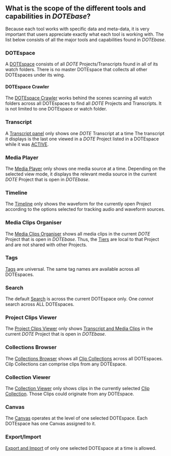 ## What is the scope of the different tools and capabilities in _DOTEbase_?

Because each tool works with specific data and meta-data, it is very important that users appreciate exactly what each tool is working with.
The list below consists of all the major tools and capabilities found in _DOTEbase_.


### DOTEspace

A [DOTEspace](dotespace.md) consists of all _DOTE_ Projects/Transcripts found in all of its watch folders.
There is no master DOTEspace that collects all other DOTEspaces under its wing.

#### DOTEspace Crawler

The [DOTEspace Crawler](dotespace.md) works behind the scenes scanning all watch folders across all DOTEspaces to find all _DOTE_ Projects and Transcripts.
It is not limited to one DOTEspace or watch folder.

### Transcript

A [Transcript panel](transcript.md) only shows one _DOTE_ Transcript at a time
The transcript it displays is the last one viewed in a _DOTE_ Project listed in a DOTEspace while it was [ACTIVE](glossary.md#active-transcript).

### Media Player

The [Media Player](media-player.md) only shows one media source at a time.
Depending on the selected view mode, it displays the relevant media source in the current _DOTE_ Project that is open in _DOTEbase_.

### Timeline

The [Timeline](timeline.md) only shows the waveform for the currently open Project according to the options selected for tracking audio and waveform sources.

### Media Clips Organiser

The [Media Clips Organiser](media-clips-organiser.md) shows all media clips in the current _DOTE_ Project that is open in _DOTEbase_.
Thus, the [Tiers](glossary.md#tier) are local to that Project and are not shared with other Projects.

### Tags

[Tags](glossary.md#tag) are universal.
The same tag names are available across all DOTEspaces.

### Search

The default [Search](search.md) is across the current DOTEspace only.
One _cannot_ search across ALL DOTEspaces.

### Project Clips Viewer

The [Project Clips Viewer](clips-viewer.md) only shows [Transcript and Media Clips](clips.md) in the current _DOTE_ Project that is open in _DOTEbase_.

### Collections Browser

The [Collections Browser](collections-browser.md) shows all [Clip Collections](clip-collections.md) across all DOTEspaces.
Cilp Collections can comprise clips from any DOTEspace.

### Collection Viewer

The [Collection Viewer](collection-viewer.md) only shows clips in the currently selected [Clip Collection](clip-collections.md).
Those Clips could originate from any DOTEspace.

### Canvas

The [Canvas](canvas.md) operates at the level of one selected DOTEspace.
Each DOTEspace has one Canvas assigned to it.

### Export/Import

[Export and Import](export.md) of only one selected DOTEspace at a time is allowed.
